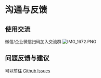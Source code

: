 # 沟通与反馈

## 使用交流

微信/企业微信扫码加入交流群
![IMG_1672.PNG](https://blogimagesrep-1257180516.cos.ap-guangzhou.myqcloud.com/elog-docs-images/0bb7e42956ffaa6fcc2772490443eedf.png)

## 问题反馈与建议

可以前往 [Github Issues](https://github.com/LetTTGACO/elog/issues)
